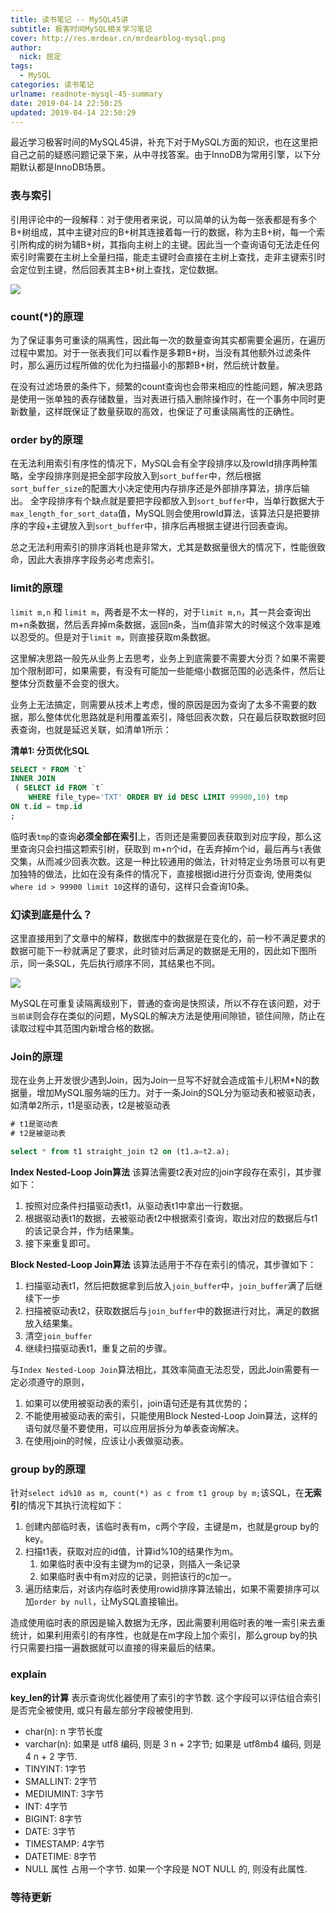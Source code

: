 ```yaml
---
title: 读书笔记 -- MySQL45讲
subtitle: 极客时间MySQL相关学习笔记
cover: http://res.mrdear.cn/mrdearblog-mysql.png
author: 
  nick: 屈定
tags:
  - MySQL
categories: 读书笔记
urlname: readnote-mysql-45-summary
date: 2019-04-14 22:50:25
updated: 2019-04-14 22:50:29
---
```


最近学习极客时间的MySQL45讲，补充下对于MySQL方面的知识，也在这里把自己之前的疑惑问题记录下来，从中寻找答案。由于InnoDB为常用引擎，以下分期默认都是InnoDB场景。

### 表与索引
引用评论中的一段解释：对于使用者来说，可以简单的认为每一张表都是有多个B+树组成，其中主键对应的B+树其连接着每一行的数据，称为主B+树，每一个索引所构成的树为辅B+树，其指向主树上的主键。因此当一个查询语句无法走任何索引时需要在主树上全量扫描，能走主键时会直接在主树上查找，走非主键索引时会定位到主键，然后回表其主B+树上查找，定位数据。

![](http://res.mrdear.cn/1555168911.png)


### count(*)的原理
为了保证事务可重读的隔离性，因此每一次的数量查询其实都需要全遍历，在遍历过程中累加。对于一张表我们可以看作是多颗B+树，当没有其他额外过滤条件时，那么遍历过程所做的优化为扫描最小的那颗B+树，然后统计数量。

在没有过滤场景的条件下，频繁的count查询也会带来相应的性能问题，解决思路是使用一张单独的表存储数量，当对表进行插入删除操作时，在一个事务中同时更新数量，这样既保证了数量获取的高效，也保证了可重读隔离性的正确性。

### order by的原理
在无法利用索引有序性的情况下，MySQL会有全字段排序以及rowId排序两种策略，全字段排序则是把全部字段放入到`sort_buffer`中，然后根据`sort_buffer_size`的配置大小决定使用内存排序还是外部排序算法，排序后输出。
全字段排序有个缺点就是要把字段都放入到`sort_buffer`中，当单行数据大于`max_length_for_sort_data`值，MySQL则会使用rowId算法，该算法只是把要排序的字段+主键放入到`sort_buffer`中，排序后再根据主键进行回表查询。

总之无法利用索引的排序消耗也是非常大，尤其是数据量很大的情况下，性能很致命，因此大表排序字段务必考虑索引。

### limit的原理
`limit m,n` 和 `limit m`，两者是不太一样的，对于`limit m,n`，其一共会查询出m+n条数据，然后丢弃掉m条数据，返回n条，当m值非常大的时候这个效率是难以忍受的。但是对于`limit m`，则直接获取m条数据。

这里解决思路一般先从业务上去思考，业务上到底需要不需要大分页？如果不需要加个限制即可，如果需要，有没有可能加一些能缩小数据范围的必选条件，然后让整体分页数量不会变的很大。

业务上无法搞定，则需要从技术上考虑，慢的原因是因为查询了太多不需要的数据，那么整体优化思路就是利用覆盖索引，降低回表次数，只在最后获取数据时回表查询，也就是延迟关联，如清单1所示：

**清单1: 分页优化SQL**
```sql
SELECT * FROM `t` 
INNER JOIN
 ( SELECT id FROM `t` 
    WHERE file_type='TXT' ORDER BY id DESC LIMIT 99900,10) tmp
ON t.id = tmp.id
;
```
临时表`tmp`的查询**必须全部在索引**上，否则还是需要回表获取到对应字段，那么这里查询只会扫描这颗索引树，获取到 m+n个id，在丢弃掉m个id，最后再与`t`表做交集，从而减少回表次数。这是一种比较通用的做法，针对特定业务场景可以有更加独特的做法，比如在没有条件的情况下，直接根据id进行分页查询, 使用类似`where id > 99900 limit 10`这样的语句，这样只会查询10条。

### 幻读到底是什么？
这里直接用到了文章中的解释，数据库中的数据是在变化的，前一秒不满足要求的数据可能下一秒就满足了要求，此时锁对后满足的数据是无用的，因此如下图所示，同一条SQL，先后执行顺序不同，其结果也不同。

![](http://res.mrdear.cn/1555244207.png?imageMogr2/thumbnail/!100p)

MySQL在可重复读隔离级别下，普通的查询是快照读，所以不存在该问题，对于`当前读`则会存在类似的问题，MySQL的解决方法是使用间隙锁，锁住间隙，防止在读取过程中其范围内新增合格的数据。

### Join的原理
现在业务上开发很少遇到Join，因为Join一旦写不好就会造成笛卡儿积M*N的数据量，增加MySQL服务端的压力。对于一条Join的SQL分为驱动表和被驱动表，如清单2所示，t1是驱动表，t2是被驱动表

```sql
# t1是驱动表
# t2是被驱动表

select * from t1 straight_join t2 on (t1.a=t2.a);
```

**Index Nested-Loop Join算法**
该算法需要t2表对应的join字段存在索引，其步骤如下：

1. 按照对应条件扫描驱动表t1，从驱动表t1中拿出一行数据。
2. 根据驱动表t1的数据，去被驱动表t2中根据索引查询，取出对应的数据后与t1的该记录合并，作为结果集。
3. 接下来重复即可。

**Block Nested-Loop Join算法**
该算法适用于不存在索引的情况，其步骤如下：
1. 扫描驱动表t1，然后把数据拿到后放入`join_buffer`中，`join_buffer`满了后继续下一步
2. 扫描被驱动表t2，获取数据后与`join_buffer`中的数据进行对比，满足的数据放入结果集。
3. 清空`join_buffer`
4. 继续扫描驱动表t1，重复之前的步骤。

与`Index Nested-Loop Join`算法相比，其效率简直无法忍受，因此Join需要有一定必须遵守的原则，
1. 如果可以使用被驱动表的索引，join语句还是有其优势的；
2. 不能使用被驱动表的索引，只能使用Block Nested-Loop Join算法，这样的语句就尽量不要使用，可以应用层拆分为单表查询解决。
3. 在使用join的时候，应该让小表做驱动表。

### group by的原理
针对`select id%10 as m, count(*) as c from t1 group by m;`该SQL，在**无索引**的情况下其执行流程如下：

1. 创建内部临时表，该临时表有m，c两个字段，主键是m，也就是group by的key。
2. 扫描t1表，获取对应的id值，计算id%10的结果作为m。
    1. 如果临时表中没有主键为m的记录，则插入一条记录
    2. 如果临时表中有m对应的记录，则把该行的c加一。
3. 遍历结束后，对该内存临时表使用rowid排序算法输出，如果不需要排序可以加`order by null`，让MySQL直接输出。

造成使用临时表的原因是输入数据为无序，因此需要利用临时表的唯一索引来去重统计，如果利用索引的有序性，也就是在m字段上加个索引，那么group by的执行只需要扫描一遍数据就可以直接的得来最后的结果。

### explain

**key_len的计算**
表示查询优化器使用了索引的字节数. 这个字段可以评估组合索引是否完全被使用, 或只有最左部分字段被使用到.
- char(n): n 字节长度
- varchar(n): 如果是 utf8 编码, 则是 3 n + 2字节; 如果是 utf8mb4 编码, 则是 4 n + 2 字节.
- TINYINT: 1字节
- SMALLINT: 2字节
- MEDIUMINT: 3字节
- INT: 4字节
- BIGINT: 8字节
- DATE: 3字节
- TIMESTAMP: 4字节
- DATETIME: 8字节
- NULL 属性 占用一个字节. 如果一个字段是 NOT NULL 的, 则没有此属性.


### 等待更新